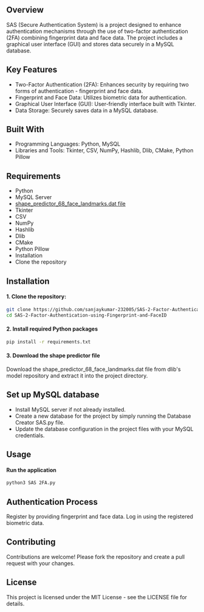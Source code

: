 <!-- SAS (Secure Authentication System) - 2 Factor Authentication Project -->
## Overview
SAS (Secure Authentication System) is a project designed to enhance authentication mechanisms through the use of two-factor authentication (2FA) combining fingerprint data and face data. The project includes a graphical user interface (GUI) and stores data securely in a MySQL database.

## Key Features
* Two-Factor Authentication (2FA): Enhances security by requiring two forms of authentication - fingerprint and face data.
* Fingerprint and Face Data: Utilizes biometric data for authentication.
* Graphical User Interface (GUI): User-friendly interface built with Tkinter.
* Data Storage: Securely saves data in a MySQL database.

## Built With
* Programming Languages: Python, MySQL
* Libraries and Tools: Tkinter, CSV, NumPy, Hashlib, Dlib, CMake, Python Pillow

## Requirements
- Python
- MySQL Server
- [shape_predictor_68_face_landmarks.dat file](https://github.com/italojs/facial-landmarks-recognition/blob/d37b6a7426e98094e28fa99254e270a3e9b6d591/shape_predictor_68_face_landmarks.dat)
- Tkinter
- CSV
- NumPy
- Hashlib
- Dlib
- CMake
- Python Pillow
- Installation
- Clone the repository

## Installation

#### 1. Clone the repository:

   ```bash
git clone https://github.com/sanjaykumar-232005/SAS-2-Factor-Authentication-using-Fingerprint-and-FaceID.git
cd SAS-2-Factor-Authentication-using-Fingerprint-and-FaceID
```
#### 2. Install required Python packages
```bash
pip install -r requirements.txt
```
#### 3. Download the shape predictor file
Download the shape_predictor_68_face_landmarks.dat file from dlib's model repository and extract it into the project directory.

## Set up MySQL database
* Install MySQL server if not already installed.
* Create a new database for the project by simply running the Database Creator SAS.py file.
* Update the database configuration in the project files with your MySQL credentials.

## Usage
#### Run the application
```bash
python3 SAS 2FA.py
```

## Authentication Process

Register by providing fingerprint and face data.
Log in using the registered biometric data.

## Contributing
Contributions are welcome! Please fork the repository and create a pull request with your changes.

## License
This project is licensed under the MIT License - see the LICENSE file for details.
